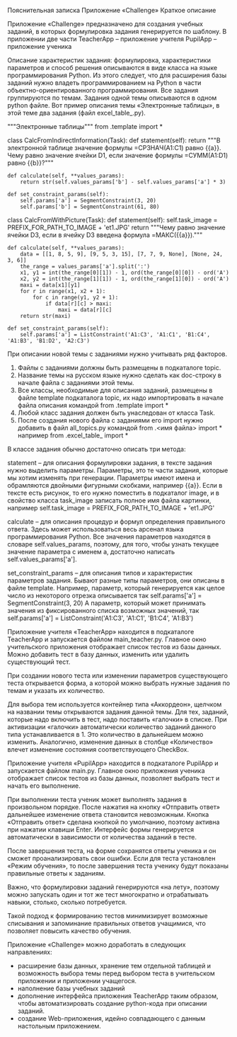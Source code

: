 Пояснительная записка
Приложение «Challenge»
Краткое описание

Приложение «Challenge» предназначено для создания учебных заданий, 
в которых формулировка задания генерируется по шаблону. 
В приложении две части 
TeacherApp – приложение учителя
PupilApp – приложение ученика

Описание характеристик задания: формулировка, 
характеристики параметров и способ решения описываются 
в виде класса на языке программирования Python. 
Из этого следует, что для расширения базы заданий 
нужно владеть программированием на Python в части 
объектно-ориентированного программирования. 
Все задания группируются по темам. 
Задания одной темы описываются в одном python файле. 
Вот пример описания темы «Электронные таблицы», 
в этой теме два задания (файл excel_table_.py).

"""Электронные таблицы"""
from .template import *


class CalcFromIndirectInformation(Task):
    def statement(self):
        return """В электронной таблице значение формулы =СРЗНАЧ(A1:C1) равно {{a}}. Чему равно значение ячейки D1, если значение формулы =СУММ(A1:D1) равно {{b}}?"""

    def calculate(self, **values_params):
        return str(self.values_params['b'] - self.values_params['a'] * 3)

    def set_constraint_params(self):
        self.params['a'] = SegmentConstraint(3, 20)
        self.params['b'] = SegmentConstraint(61, 80)


class CalcFromWithPicture(Task):
    def statement(self):
        self.task_image = PREFIX_FOR_PATH_TO_IMAGE + 'et1.JPG'
        return """Чему равно значение ячейки D3, если в ячейку D3 введена формула =MAКС({{a}})."""

    def calculate(self, **values_params):
        data = [[1, 8, 5, 9], [9, 5, 3, 15], [7, 7, 9, None], [None, 24, 3, 6]]
        the_range = values_params['a'].split(':')
        x1, y1 = int(the_range[0][1]) - 1, ord(the_range[0][0]) - ord('A')
        x2, y2 = int(the_range[1][1]) - 1, ord(the_range[1][0]) - ord('A')
        maxi = data[x1][y1]
        for r in range(x1, x2 + 1):
            for c in range(y1, y2 + 1):
                if data[r][c] > maxi:
                    maxi = data[r][c]
        return str(maxi)

    def set_constraint_params(self):
        self.params['a'] = ListConstraint('A1:C3', 'A1:C1', 'B1:C4', 'A1:B3', 'B1:D2', 'A2:C3')


При описании новой темы с заданиями нужно учитывать ряд факторов. 
1.	Файлы с заданиями должны быть размещены в подкаталоге topic. 
2.	Название темы на русском языке нужно сделать как doc-строку 
    в начале файла с заданиями этой темы.
3.	Все классы, необходимые для описания заданий, 
    размещены в файле template подкаталога topic, 
    их надо импортировать в начале файла описания командой 
    from .template import *
4.	Любой класс задания должен быть унаследован от класса Task. 
5.	После создания нового файла с заданиями его import 
    нужно добавить в файл all_topics.py командой 
       from .<имя файла> import * 
    например 
       from .excel_table_ import *
       
В классе задания обычно достаточно описать три метода:

statement – для описания формулировки задания, 
            в тексте задания нужно выделить параметры. 
            Параметры, это те части задания, которые мы 
            хотим изменять при генерации. Параметры имеют 
            имена и обрамляются двойными фигурными скобками, 
            например {{a}}. Если в тексте есть рисунок, 
            то его нужно поместить в подкаталог image, 
            и в свойство класса task_image записать 
            полное имя файла картинки, например 
            self.task_image = PREFIX_FOR_PATH_TO_IMAGE + 'et1.JPG'
            
calculate – для описания процедур и формул определения 
            правильного ответа. Здесь может использоваться 
            весь арсенал языка программирования Python. 
            Все значения параметров находятся в словаре 
            self.values_params, поэтому, для того, 
            чтобы узнать текущее значение параметра c именем а, 
            достаточно написать self.values_params['a'].
            
set_constraint_params – для описания типов и характеристик параметров 
                        задания. Бывают разные типы параметров, 
                        они описаны в файле template. Например, 
                        параметр, который генерируется как целое 
                        число из некоторого отрезка описывается так
		                 self.params['a'] = SegmentConstraint(3, 20)
	                    А параметр, который может принимать значения 
	                    из фиксированного списка возможных значений, 
	                    так
                          self.params['a'] = ListConstraint('A1:C3', 'A1:C1', 'B1:C4', 'A1:B3')

Приложение учителя «TeacherApp» находится в подкаталоге TeacherApp 
и запускается файлом main_teacher.py. Главное окно учительского 
приложения отображает список тестов из базы данных. 
Можно добавить тест в базу данных, изменить или 
удалить существующий тест. 

При создании нового теста или изменении параметров существующего 
теста открывается форма, а которой можно выбрать нужные задания 
по темам и указать их количество. 

Для выбора тем используется контейнер типа «Аккордеон», 
щелчком на названии темы открываются задания данной темы. 
Для тех, заданий, которые надо включить в тест, 
надо поставить «галочки» в списке. При активизации 
«галочки» автоматически количество заданий данного типа 
устанавливается в 1. Это количество в дальнейшем можно изменить. 
Аналогично, изменение данных в столбце «Количество» влечет 
изменение состояния соответствующего CheckBox. 
 
Приложение учителя «PupilApp» находится в подкаталоге 
PupilApp и запускается файлом main.py. Главное окно 
приложения ученика отображает список тестов из базы данных, 
позволяет выбрать тест и начать его выполнение.

При выполнении теста ученик может выполнять задания в 
произвольном порядке. После нажатия на кнопку «Отправить ответ» 
дальнейшее изменение ответа становится невозможным. 
Кнопка «Отправить ответ» сделана кнопкой по умолчанию, 
поэтому активна при нажатии клавиши Enter. Интерфейс формы 
генерируется автоматически в зависимости от количества 
заданий в тесте.

После завершения теста, на форме сохранятся ответы ученика 
и он сможет проанализировать свои ошибки.
Если для теста установлен «Режим обучения», то после
завершения теста ученику будут показаны правильные ответы 
к заданиям.
 
Важно, что формулировки заданий генерируются «на лету», 
поэтому можно запускать один и тот же тест многократно 
и отрабатывать навыки, столько, сколько потребуется. 

Такой подход к формированию тестов минимизирует возможные 
списывания и запоминание правильных ответов учащимися, 
что позволяет повысить качество обучения.

Приложение «Challenge» можно доработать в следующих направлениях:
- расширение базы данных, хранение тем отдельной таблицей 
  и возможность выбора темы перед выбором теста 
  в учительском приложении и приложении учащегося.
- наполнение базы учебных заданий
- дополнение интерфейса приложения TeacherApp таким образом, 
  чтобы автоматизировать создание python-кода при описании  заданий.
- создание Web-приложения, идейно совпадающего с данным 
  настольным приложением.
